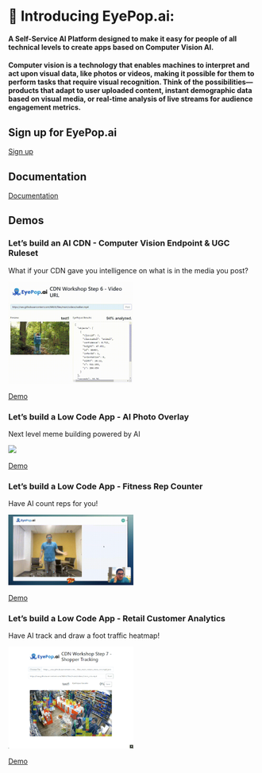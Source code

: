 # 👋 Introducing EyePop.ai:

#### A Self-Service AI Platform designed to make it easy for people of all technical levels to create apps based on Computer Vision AI.

#### Computer vision is a technology that enables machines to interpret and act upon visual data, like photos or videos, making it possible for them to perform tasks that require visual recognition. Think of the possibilities—products that adapt to user uploaded content, instant demographic data based on visual media, or real-time analysis of live streams for audience engagement metrics.

## Sign up for EyePop.ai

[Sign up](https://app.eyepop.ai/sign-up)

## Documentation

[Documentation](https://docs.google.com/document/d/1Bww57Zfn4csWAebSh-xSDa6c4aJ-l1RgFbSgqbew9S0/edit)

## Demos

### Let’s build an AI CDN - Computer Vision Endpoint & UGC Ruleset

What if your CDN gave you intelligence on what is in the media you post?

<img src="./AI CDN - Computer Vision Endpoint & UGC Ruleset/example_images/6.gif" width="50%" />

[Demo](./AI%20CDN%20-%20Computer%20Vision%20Endpoint%20%26%20UGC%20Ruleset/)

### Let’s build a Low Code App - AI Photo Overlay

Next level meme building powered by AI

<img src="./AI Photo Overlay - Low code Tester/imgs/1.png" width="50%" />

[Demo](./AI%20Photo%20Overlay%20-%20Low%20code%20Tester/)

### Let’s build a Low Code App - Fitness Rep Counter

Have AI count reps for you!

<img src="./Fitness Rep Counter/imgs/reps.gif" width="50%" />

[Demo](./Fitness%20Rep%20Counter/)

### Let’s build a Low Code App - Retail Customer Analytics

Have AI track and draw a foot traffic heatmap!

<img src="./Retail Customer Analytics/imgs/readme_example_heatmap.gif" width="50%" />

[Demo](./Retail%20Customer%20Analytics/)
